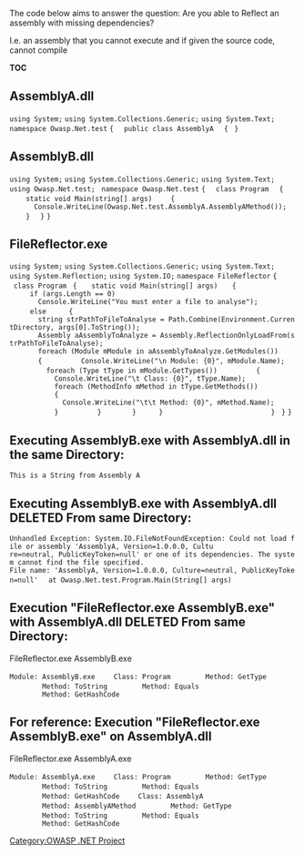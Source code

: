 The code below aims to answer the question: Are you able to Reflect an
assembly with missing dependencies?

I.e. an assembly that you cannot execute and if given the source code,
cannot compile

__TOC__

## AssemblyA.dll

`using System;`
`using System.Collections.Generic;`
`using System.Text;`
`namespace Owasp.Net.test`
`{`
`  public class AssemblyA`
`  { `
`}`

## AssemblyB.dll

`using System;`
`using System.Collections.Generic;`
`using System.Text;`
`using Owasp.Net.test; `
`namespace Owasp.Net.test`
`{`
`  class Program`
`  {`
`    static void Main(string[] args)`
`    {`
`      Console.WriteLine(Owasp.Net.test.AssemblyA.AssemblyAMethod());`
`    }`
`  }`
`}`

## FileReflector.exe

`using System;`
`using System.Collections.Generic;`
`using System.Text;`
`using System.Reflection;`
`using System.IO;`
`namespace FileReflector`
`{`
` class Program`
` {`
`   static void Main(string[] args)`
`   {`
`     if (args.Length == 0)`
`       Console.WriteLine("You must enter a file to analyse");`
`     else`
`     {`
`       string strPathToFileToAnalyse = Path.Combine(Environment.CurrentDirectory, args[0].ToString());        `
`       Assembly aAssemblyToAnalyze = Assembly.ReflectionOnlyLoadFrom(strPathToFileToAnalyse);`
`       foreach (Module mModule in aAssemblyToAnalyze.GetModules())`
`       {`
`         Console.WriteLine("\n Module: {0}", mModule.Name);`
`         foreach (Type tType in mModule.GetTypes())`
`         {`
`           Console.WriteLine("\t Class: {0}", tType.Name);`
`           foreach (MethodInfo mMethod in tType.GetMethods())`
`           {`
`             Console.WriteLine("\t\t Method: {0}", mMethod.Name);`
`           }`
`         }`
`       }`
`     }                       `
`   }`
` }`
`}`

## Executing AssemblyB.exe with AssemblyA.dll in the same Directory:

`This is a String from Assembly A`

## Executing AssemblyB.exe with AssemblyA.dll DELETED From same Directory:

`Unhandled Exception: System.IO.FileNotFoundException: Could not load file or assembly 'AssemblyA, Version=1.0.0.0, Cultu`
`re=neutral, PublicKeyToken=null' or one of its dependencies. The system cannot find the file specified.`
`File name: 'AssemblyA, Version=1.0.0.0, Culture=neutral, PublicKeyToken=null'`
`  at Owasp.Net.test.Program.Main(String[] args)`

## Execution "FileReflector.exe AssemblyB.exe" with AssemblyA.dll DELETED From same Directory:

FileReflector.exe AssemblyB.exe

`Module: AssemblyB.exe`
`    Class: Program`
`        Method: GetType`
`        Method: ToString`
`        Method: Equals`
`        Method: GetHashCode`

## For reference: Execution "FileReflector.exe AssemblyB.exe" on AssemblyA.dll

FileReflector.exe AssemblyA.exe

`Module: AssemblyA.exe`
`    Class: Program`
`        Method: GetType`
`        Method: ToString`
`        Method: Equals`
`        Method: GetHashCode`
`    Class: AssemblyA`
`        Method: AssemblyAMethod`
`        Method: GetType`
`        Method: ToString`
`        Method: Equals`
`        Method: GetHashCode`

[Category:OWASP .NET Project](Category:OWASP_.NET_Project "wikilink")